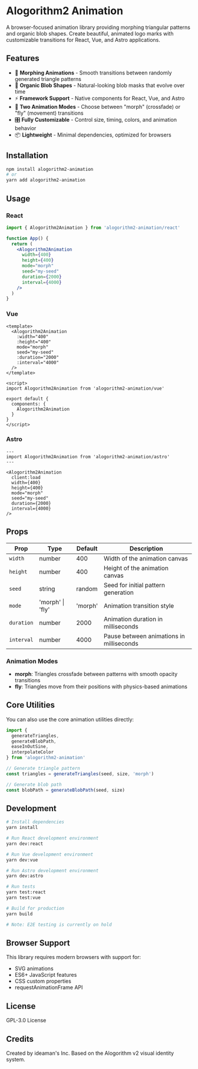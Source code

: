 # Alogorithm2 Animation

A browser-focused animation library providing morphing triangular patterns and organic blob shapes. Create beautiful, animated logo marks with customizable transitions for React, Vue, and Astro applications.

## Features

- 🎨 **Morphing Animations** - Smooth transitions between randomly generated triangle patterns
- 🌊 **Organic Blob Shapes** - Natural-looking blob masks that evolve over time
- ⚡ **Framework Support** - Native components for React, Vue, and Astro
- 🎯 **Two Animation Modes** - Choose between "morph" (crossfade) or "fly" (movement) transitions
- 🎛️ **Fully Customizable** - Control size, timing, colors, and animation behavior
- 📦 **Lightweight** - Minimal dependencies, optimized for browsers

## Installation

```bash
npm install alogorithm2-animation
# or
yarn add alogorithm2-animation
```

## Usage

### React

```jsx
import { Alogorithm2Animation } from 'alogorithm2-animation/react'

function App() {
  return (
    <Alogorithm2Animation 
      width={400} 
      height={400} 
      mode="morph"
      seed="my-seed"
      duration={2000}
      interval={4000}
    />
  )
}
```

### Vue

```vue
<template>
  <Alogorithm2Animation 
    :width="400" 
    :height="400" 
    mode="morph"
    seed="my-seed"
    :duration="2000"
    :interval="4000"
  />
</template>

<script>
import Alogorithm2Animation from 'alogorithm2-animation/vue'

export default {
  components: {
    Alogorithm2Animation
  }
}
</script>
```

### Astro

```astro
---
import Alogorithm2Animation from 'alogorithm2-animation/astro'
---

<Alogorithm2Animation 
  client:load
  width={400} 
  height={400} 
  mode="morph"
  seed="my-seed"
  duration={2000}
  interval={4000}
/>
```

## Props

| Prop | Type | Default | Description |
|------|------|---------|-------------|
| `width` | number | 400 | Width of the animation canvas |
| `height` | number | 400 | Height of the animation canvas |
| `seed` | string | random | Seed for initial pattern generation |
| `mode` | 'morph' \| 'fly' | 'morph' | Animation transition style |
| `duration` | number | 2000 | Animation duration in milliseconds |
| `interval` | number | 4000 | Pause between animations in milliseconds |

### Animation Modes

- **morph**: Triangles crossfade between patterns with smooth opacity transitions
- **fly**: Triangles move from their positions with physics-based animations

## Core Utilities

You can also use the core animation utilities directly:

```javascript
import { 
  generateTriangles,
  generateBlobPath,
  easeInOutSine,
  interpolateColor
} from 'alogorithm2-animation'

// Generate triangle pattern
const triangles = generateTriangles(seed, size, 'morph')

// Generate blob path
const blobPath = generateBlobPath(seed, size)
```

## Development

```bash
# Install dependencies
yarn install

# Run React development environment
yarn dev:react

# Run Vue development environment
yarn dev:vue

# Run Astro development environment
yarn dev:astro

# Run tests
yarn test:react
yarn test:vue

# Build for production
yarn build

# Note: E2E testing is currently on hold
```

## Browser Support

This library requires modern browsers with support for:
- SVG animations
- ES6+ JavaScript features
- CSS custom properties
- requestAnimationFrame API

## License

GPL-3.0 License

## Credits

Created by ideaman's Inc. Based on the Alogorithm v2 visual identity system.